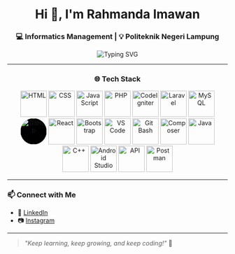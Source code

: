 <h1 align="center">Hi 👋, I'm Rahmanda Imawan</h1>
<h3 align="center">💻 Informatics Management | 💡 Politeknik Negeri Lampung</h3>

<p align="center">
  <img src="https://readme-typing-svg.herokuapp.com?font=Fira+Code&size=22&pause=1000&center=true&vCenter=true&multiline=true&width=500&height=80&lines=Welcome+to+my+Github!;#NoCodingNoReplyNoParty" alt="Typing SVG" />
</p>

---

<h3 align="center">🌐 Tech Stack</h3>

<p align="center">
  <img src="https://cdn.jsdelivr.net/gh/devicons/devicon/icons/html5/html5-original.svg" height="60" alt="HTML"/>
  <img src="https://cdn.jsdelivr.net/gh/devicons/devicon/icons/css3/css3-original.svg" height="60" alt="CSS"/>
  <img src="https://cdn.jsdelivr.net/gh/devicons/devicon/icons/javascript/javascript-original.svg" height="60" alt="JavaScript"/>
  <img src="https://cdn.jsdelivr.net/gh/devicons/devicon/icons/php/php-original.svg" height="60" alt="PHP"/>
  <img src="https://cdn.jsdelivr.net/gh/devicons/devicon/icons/codeigniter/codeigniter-plain.svg" height="60" alt="CodeIgniter"/>
  <img src="https://cdn.jsdelivr.net/gh/devicons/devicon/icons/laravel/laravel-original.svg" height="60" alt="Laravel"/>
  <img src="https://cdn.jsdelivr.net/gh/devicons/devicon/icons/mysql/mysql-original.svg" height="60" alt="MySQL"/>
  <img src="https://img.icons8.com/ios-glyphs/60/ffffff/github.png" height="60" style="background-color:#000;border-radius:50%" alt="GitHub"/>
  <img src="https://cdn.jsdelivr.net/gh/devicons/devicon/icons/react/react-original.svg" height="60" alt="React"/>
  <img src="https://cdn.jsdelivr.net/gh/devicons/devicon/icons/bootstrap/bootstrap-original.svg" height="60" alt="Bootstrap"/>
  <img src="https://cdn.jsdelivr.net/gh/devicons/devicon/icons/vscode/vscode-original.svg" height="60" alt="VS Code"/>
  <img src="https://cdn.jsdelivr.net/gh/devicons/devicon/icons/git/git-original.svg" height="60" alt="Git Bash"/>
  <img src="https://cdn.jsdelivr.net/gh/devicons/devicon/icons/composer/composer-original.svg" height="60" alt="Composer"/>
  <img src="https://cdn.jsdelivr.net/gh/devicons/devicon/icons/java/java-original.svg" height="60" alt="Java"/>
  <img src="https://cdn.jsdelivr.net/gh/devicons/devicon/icons/cplusplus/cplusplus-original.svg" height="60" alt="C++"/>
  <img src="https://cdn.jsdelivr.net/gh/devicons/devicon/icons/android/android-original.svg" height="60" alt="Android Studio"/>
  <img src="https://img.icons8.com/external-flat-juicy-fish/60/000000/external-api-coding-and-development-flat-flat-juicy-fish.png" height="60" alt="API"/>
  <img src="https://img.icons8.com/external-tal-revivo-color-tal-revivo/60/external-postman-is-the-only-complete-api-development-environment-logo-color-tal-revivo.png" height="60" alt="Postman"/>
</p>


---

### 📫 Connect with Me

- 💼 [LinkedIn](www.linkedin.com/in/rahmanda-imawan-5ba139367)
- 📷 [Instagram](https://instagram.com/rhmnd.imawan)

---

> *"Keep learning, keep growing, and keep coding!"* 🚀

